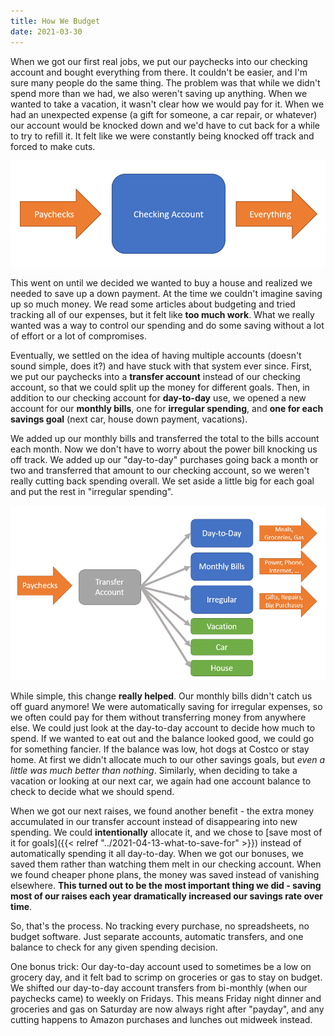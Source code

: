 ```yaml
---
title: How We Budget
date: 2021-03-30
---
```


When we got our first real jobs, we put our paychecks into our checking account and bought everything from there. It couldn't be easier, and I'm sure many people do the same thing. The problem was that while we didn't spend more than we had, we also weren't saving up anything. When we wanted to take a vacation, it wasn't clear how we would pay for it. When we had an unexpected expense (a gift for someone, a car repair, or whatever) our account would be knocked down and we'd have to cut back for a while to try to refill it. It felt like we were constantly being knocked off track and forced to make cuts.

![one-account-budgeting](img/one-account-budgeting.png)

This went on until we decided we wanted to buy a house and realized we needed to save up a down payment. At the time we couldn't imagine saving up so much money. We read some articles about budgeting and tried tracking all of our expenses, but it felt like **too much work**. What we really wanted was a way to control our spending and do some saving without a lot of effort or a lot of compromises.

Eventually, we settled on the idea of having multiple accounts (doesn't sound simple, does it?) and have stuck with that system ever since. First, we put our paychecks into a **transfer account** instead of our checking account, so that we could split up the money for different goals. Then, in addition to our checking account for **day-to-day** use, we opened a new account for our **monthly bills**, one for **irregular spending**, and **one for each savings goal** (next car, house down payment, vacations). 

We added up our monthly bills and transferred the total to the bills account each month. Now we don't have to worry about the power bill knocking us off track. We added up our "day-to-day" purchases going back a month or two and transferred that amount to our checking account, so we weren't really cutting back spending overall. We set aside a little big for each goal and put the rest in "irregular spending".

![many-accounts-budgeting](img/many-accounts-budgeting.png)

While simple, this change **really helped**. Our monthly bills didn't catch us off guard anymore! We were automatically saving for irregular expenses, so we often could pay for them without transferring money from anywhere else. We could just look at the day-to-day account to decide how much to spend. If we wanted to eat out and the balance looked good, we could go for something fancier. If the balance was low, hot dogs at Costco or stay home. At first we didn't allocate much to our other savings goals, but *even a little was much better than nothing*. Similarly, when deciding to take a vacation or looking at our next car, we again had one account balance to check to decide what we should spend.

When we got our next raises, we found another benefit - the extra money accumulated in our transfer account instead of disappearing into new spending. We could **intentionally** allocate it, and we chose to [save most of it for goals]({{< relref "../2021-04-13-what-to-save-for" >}}) instead of automatically spending it all day-to-day. When we got our bonuses, we saved them rather than watching them melt in our checking account. When we found cheaper phone plans, the money was saved instead of vanishing elsewhere. **This turned out to be the most important thing we did - saving most of our raises each year dramatically increased our savings rate over time**.

So, that's the process. No tracking every purchase, no spreadsheets, no budget software. Just separate accounts, automatic transfers, and one balance to check for any given spending decision.

One bonus trick: Our day-to-day account used to sometimes be a low on grocery day, and it felt bad to scrimp on groceries or gas to stay on budget. We shifted our day-to-day account transfers from bi-monthly (when our paychecks came) to weekly on Fridays. This means Friday night dinner and groceries and gas on Saturday are now always right after "payday", and any cutting happens to Amazon purchases and lunches out midweek instead.